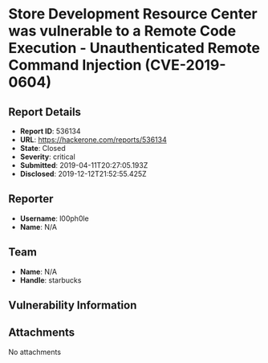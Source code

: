 # Store Development Resource Center was vulnerable to a Remote Code Execution - Unauthenticated Remote Command Injection (CVE-2019-0604)

## Report Details
- **Report ID**: 536134
- **URL**: https://hackerone.com/reports/536134
- **State**: Closed
- **Severity**: critical
- **Submitted**: 2019-04-11T20:27:05.193Z
- **Disclosed**: 2019-12-12T21:52:55.425Z

## Reporter
- **Username**: l00ph0le
- **Name**: N/A

## Team
- **Name**: N/A
- **Handle**: starbucks

## Vulnerability Information


## Attachments
No attachments
